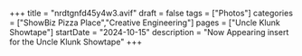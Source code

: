 +++
title = "nrdtgnfd45y4w3.avif"
draft = false
tags = ["Photos"]
categories = ["ShowBiz Pizza Place","Creative Engineering"]
pages = ["Uncle Klunk Showtape"]
startDate = "2024-10-15"
description = "Now Appearing insert for the Uncle Klunk Showtape"
+++
